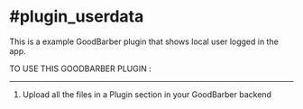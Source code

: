 #plugin_userdata
====================

This is a example GoodBarber plugin that shows local user logged in the app.

TO USE THIS GOODBARBER PLUGIN :
*******************************

1. Upload all the files in a Plugin section in your GoodBarber backend
